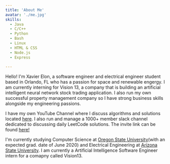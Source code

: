 ```yaml
---
title: 'About Me'
avatar: './me.jpg'
skills:
  - Java
  - C/C++
  - Python
  - Bash
  - Linux
  - HTML & CSS
  - Node.js
  - Express
  
---
```


Hello! I'm Xavier Elon, a software engineer and electrical engineer student based in Orlando, FL who has a passion for space and renewable engergy. I am currently interning for Vision 13, a company that is building an artificial intelligent neural network stock trading application. I also run my own successful property management company so I have strong business skills alongside my engineering passions.

I have my own YouTube Channel where I discuss algorithms and solutions located [here](https://www.youtube.com/channel/UCkzn_i33n79ljur943FlMqw). I also run and manage a 1000+ member slack channel dedicated to discussing daily LeetCode solutions. The invite link can be found [here!](https://join.slack.com/t/xavierelonleetcode/shared_invite/enQtOTc1NTkwOTU4NDk2LTg3NmU2NzYxN2Y2N2I5MWY2NzFkN2U3NmI2YmRlMDFmNDdmZDNhYzAyMWJmMjQ4NWI5OTYyYmU4YTEyNTMwYTU)

I'm currently studying Computer Science at [Oregon State University](https://eecs.oregonstate.edu/)(with an expected grad. date of June 2020) and Electrical Engineering at [Arizona State University](https://engineering.asu.edu/). I am currently a Artificial Intelligence Software Engineer intern for a comapny called Vision13.

